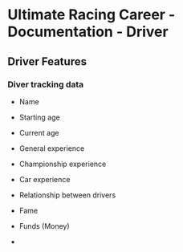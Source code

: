 # Ultimate Racing Career - Documentation - Driver

## Driver Features

### Diver tracking data

- Name

- Starting age

- Current age

- General experience

- Championship experience

- Car experience

- Relationship between drivers

- Fame

- Funds (Money)

- 
